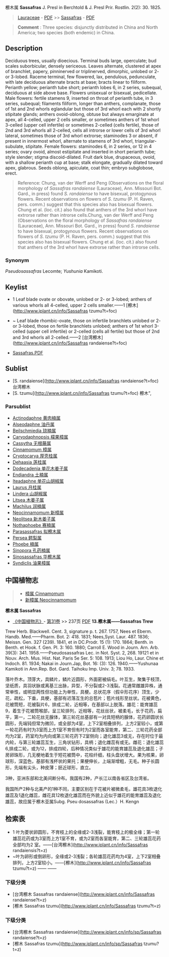 檫木属 **Sassafras** J. Presl in Berchtold & J. Presl Prir. Rostlin. 2(2): 30. 1825.

> [Lauraceae](http://www.iplant.cn/info/Lauraceae?t=foc) - [PDF](http://www.iplant.cn/foc/pdf/Lauraceae.pdf) >> [Sassafras](http://www.iplant.cn/info/Sassafras?t=foc) - [PDF](http://www.iplant.cn/foc/pdf/Sassafras.pdf)

> **Comment** : 
> Three species: disjunctly distributed in China and North America; two species (both endemic) in China.

## Description

Deciduous trees, usually dioecious. Terminal buds large, operculate; bud scales suborbicular, densely sericeous. Leaves alternate, clustered at apex of branchlet, papery, pinninerved or triplinerved, dimorphic, unlobed or 2- or 3-lobed. Raceme terminal, few flowered, lax, pendulous, pedunculate, with late deciduous alternate bracts at base; bracts linear to filiform. Perianth yellow; perianth tube short; perianth lobes 6, in 2 series, subequal, deciduous at side above base. Flowers unisexual or bisexual, pedicellate. Male flowers: fertile stamens 9, inserted on throat of perianth tube, in 3 series, subequal; filaments filiform, longer than anthers, complanate, those of 1st and 2nd whorls eglandular but those of 3rd whorl each with 2 shortly stipitate glands; anthers ovoid-oblong, obtuse but always emarginate at apex, all 4-celled, upper 2 cells smaller, or sometimes anthers of 1st whorl 3-celled (upper cell infertile) or sometimes 2-celled (cells fertile), those of 2nd and 3rd whorls all 2-celled, cells all introrse or lower cells of 3rd whorl lateral, sometimes those of 3rd whorl extrorse; staminodes 3 or absent, if present in innermost whorl, alternate to stamens of 3rd whorl, triangular-subulate, stipitate. Female flowers: staminodes 6, in 2 series, or 12 in 4 series; ovary ovoid, almost estipitate and inserted in short perianth tube; style slender; stigma discoid-dilated. Fruit dark blue, drupaceous, ovoid, with a shallow perianth cup at base; stalk elongate, gradually dilated toward apex, glabrous. Seeds oblong, apiculate, coat thin; embryo subglobose, erect.




> Reference: 
> Chung, van der Werff and Peng (Observations on the floral morphology of *Sassafras randaiense* (Lauraceae), Ann. Missouri Bot. Gard., in press) found *S. randaiense* to have bisexual, protogynous flowers. Recent observations on flowers of *S. tzumu* (P. H. Raven, pers. comm.) suggest that this species also has bisexual flowers. Chung et al. (loc. cit.) also found that anthers of the 3rd whorl have extrorse rather than introrse cells.Chung, van der Werff and Peng (Observations on the floral morphology of *Sassafras randaiense* (Lauraceae), Ann. Missouri Bot. Gard., in press) found *S. randaiense* to have bisexual, protogynous flowers. Recent observations on flowers of *S. tzumu* (P. H. Raven, pers. comm.) suggest that this species also has bisexual flowers. Chung et al. (loc. cit.) also found that anthers of the 3rd whorl have extrorse rather than introrse cells.

### Synonym
*Pseudosassafras* Lecomte; *Yushunia* Kamikoti.

## Keylist
* 1 Leaf blade ovate or obovate, unlobed or 2- or 3-lobed; anthers of various whorls all 4-celled, upper 2 cells smaller.——1 [檫木](http://www.iplant.cn/info/Sassafras tzumu?t=foc)
* ~ Leaf blade rhombic-ovate, those on infertile branchlets unlobed or 2- or 3-lobed, those on fertile branchlets unlobed; anthers of 1st whorl 3-celled (upper cell infertile) or 2-celled (cells all fertile) but those of 2nd and 3rd whorls all 2-celled.——2 [台湾檫木](http://www.iplant.cn/info/Sassafras randaiense?t=foc)

* [Sassafras.PDF](http://www.iplant.cn/foc/pdf/Sassafras.pdf)

## Sublist

* [S.  randaiense](http://www.iplant.cn/info/Sassafras randaiense?t=foc)
 台湾檫木
* [S.  tzumu](http://www.iplant.cn/info/Sassafras tzumu?t=foc) 檫木",

### Parsublist

* [Actinodaphne  黄肉楠属](Actinodaphne-黄肉楠属.md)
* [Alseodaphne  油丹属](http://www.iplant.cn/info/Alseodaphne?t=foc)
* [Beilschmiedia  琼楠属](http://www.iplant.cn/info/Beilschmiedia?t=foc)
* [Caryodaphnopsis  檬果樟属](http://www.iplant.cn/info/Caryodaphnopsis?t=foc)
* [Cassytha  无根藤属](http://www.iplant.cn/info/Cassytha?t=foc)
* [Cinnamomum  樟属](http://www.iplant.cn/info/Cinnamomum?t=foc)
* [Cryptocarya  厚壳桂属](http://www.iplant.cn/info/Cryptocarya?t=foc)
* [Dehaasia  莲桂属](http://www.iplant.cn/info/Dehaasia?t=foc)
* [Dodecadenia  单花木姜子属](http://www.iplant.cn/info/Dodecadenia?t=foc)
* [Endiandra  土楠属](http://www.iplant.cn/info/Endiandra?t=foc)
* [Iteadaphne  单花山胡椒属](http://www.iplant.cn/info/Iteadaphne?t=foc)
* [Laurus  月桂属](http://www.iplant.cn/info/Laurus?t=foc)
* [Lindera  山胡椒属](http://www.iplant.cn/info/Lindera?t=foc)
* [Litsea  木姜子属](http://www.iplant.cn/info/Litsea?t=foc)
* [Machilus  润楠属](http://www.iplant.cn/info/Machilus?t=foc)
* [Neocinnamomum  新樟属](http://www.iplant.cn/info/Neocinnamomum?t=foc)
* [Neolitsea  新木姜子属](http://www.iplant.cn/info/Neolitsea?t=foc)
* [Nothaphoebe  赛楠属](http://www.iplant.cn/info/Nothaphoebe?t=foc)
* [Parasassafras  拟檫木属](http://www.iplant.cn/info/Parasassafras?t=foc)
* [Persea  鳄梨属](http://www.iplant.cn/info/Persea?t=foc)
* [Phoebe  楠属](http://www.iplant.cn/info/Phoebe?t=foc)
* [Sinopora  孔药楠属](http://www.iplant.cn/info/Sinopora?t=foc)
* [Sinosassafras  华檫木属](http://www.iplant.cn/info/Sinosassafras?t=foc)
* [Syndiclis  油果樟属](http://www.iplant.cn/info/Syndiclis?t=foc)


## 中国植物志

> * [樟属  Cinnamomum](Cinnamomum-樟属.md)
> * [新樟属  Neocinnamomum](http://www.iplant.cn/info/Neocinnamomum?t=z)

**檫木属 Sassafras**

* [《中国植物志》](http://www.iplant.cn/frps)- [第31卷](http://www.iplant.cn/frps/vol/31) >> 237页 [PDF](http://www.iplant.cn/frps/pdf/31/237y.pdf)
**13.檫木属——Sassafras Trew**

Trew Herb. Blackwell. Cent. 3, signature p. t. 267. 1757, Nees et Eberm. Handb. Med.——Pharm. Bot. 2: 418. 1831; Nees,Syst. Laur. 487. 1836; Meissn. Gen. 327 (239). 1841, et in DC.Prodr. 15 (1): 170. 1864; Benth. in Benth. et Hook. f. Gen. Pl. 3: 160. 1880; Carroll E. Wood in Journ. Arn. Arb. 39(3): 341. 1958.——Pseudosassafras Lec. in Not. Syst. 2, 268. 19121 et in Nouv. Arch. Mus. Hist. Nat. Paris 5e Ser. 5: 108. 1913; Liou Ho, Laur. Chine et Indoch. 81. 1934; Nakai in Journ.Jap, Bot. 16: (3): 126. 1940.——Yushunaa Kamikoti in Ann.Rep. Bot. Gard. Taihoku Imp. Univ. 3; 78. 1933.

落叶乔木。顶芽大，具鳞片，鳞片近圆形，外面密被绢毛。叶互生，聚集于枝顶，坚纸质，具羽状脉或离基三出脉，异型，不分裂或2-3浅裂。花通常雌雄异株，通常单性，或明显两性但功能上为单性，具梗。总状花序（假伞形花序）顶生，少花，疏松，下垂，具梗，基部有迟落互生的总苞片；苞片线形至丝状。花被黄色，花被筒短，花被裂片6，排成二轮，近相等，在基部以上脱落。雄花：能育雄蕊9，着生于花被筒喉部，呈三轮排列，近相等，花丝丝状，被柔毛，长于花药，扁平，第一，二轮花丝无腺体，第三轮花丝基部有一对具短柄的腺体，花药卵圆状长圆形，先端钝但常为微凹，或全部为4室，上下2室相叠排列，上方2室较小，或第一轮花药有时为3室而上方1室不育但有时为2室而各室能育，第二、三轮花药全部均为2室，药室均为内向或第三轮花药下2室侧向；退化雄蕊3或无，存在时位于最内轮，与第三轮雄蕊互生，三角状钻形，具柄；退化雌蕊有或无。雌花：退化雄蕊6,排成二轮，或为12，排成四轮，后种情况类似于雄花的能育雄蕊及退化雄蕊；子房卵珠形，几无梗地着生于短花被筒中，花柱纤细，柱头盘状增大。果为核果，卵球形，深蓝色，基部有浅杯状的果托；果梗伸长，上端渐增粗，无毛。种子长圆形，先端有尖头，种皮薄；胚近球形，直立。

3种，亚洲东部和北美间断分布。我国有2种，产长江以南各省区及台湾省。

我国所产2种与北美产的1种不同，主要区别在于花被片被微柔毛，雄花具3枚退化雄蕊及1退化雌蕊，雌花具12枚退化雄蕊而在外貌上近似于雄花的能育雄蕊及退化雄蕊，故应属于檫木亚属Subg. Pseu dosassafras (Lec.）H. Kengn

## 检索表
* 1 叶为菱状卵圆形，不育枝上的全缘或2-3浅裂，能育枝上的极全缘；第一轮雄蕊花药或为3室而上方1室不育，或为2室而各室能育，第二、三轮雄蕊花药全部均为2  室。——[台湾檫木](http://www.iplant.cn/info/Sassafras randaiensis?t=z)
* ~叶为卵形或倒卵形，全缘或2-3浅裂；各轮雄蕊花药均为4室，上下2室相叠排列，上方2室较小。——[檫木](http://www.iplant.cn/info/Sassafras tzumu?t=z)</td></tr><tr><td>&nbsp;——&nbsp;——&nbsp;</td></tr>
### 下级分类
* [台湾檫木  Sassafras randaiense](http://www.iplant.cn/info/Sassafras randaiense?t=z)
* [檫木  Sassafras tzumu](http://www.iplant.cn/info/Sassafras tzumu?t=z)

### 下级分类
* [台湾檫木  Sassafras randaiense](http://www.iplant.cn/info/sp/Sassafras randaiense?t=z)
* [檫木  Sassafras tzumu](http://www.iplant.cn/info/sp/Sassafras tzumu?t=z)
